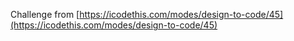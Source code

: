 Challenge from [https://icodethis.com/modes/design-to-code/45](https://icodethis.com/modes/design-to-code/45)
